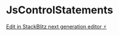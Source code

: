 # JsControlStatements

[Edit in StackBlitz next generation editor ⚡️](https://stackblitz.com/~/github.com/SurendherD/JsControlStatements)